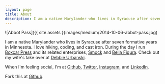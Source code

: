 ```yaml
---
layout: page
title: About
description: I am a native Marylander who lives in Syracuse after seven formative years in Minnesota. I love hiking, coding, and cast iron.
---
```

![Abbot Pass]({{ site.assets }}images/medium/2014-10-06-abbot-pass.jpg)

I am a native Marylander who lives in Syracuse after seven formative years in Minnesota. I love hiking, coding, and cast iron. During the day I run [Boxcar Press](https://www.boxcarpress.com/) and its related enterprises, [Smock](https://smockpaper.com) and [Bella Figura](https://www.bellafigura.com/). Check out my wife's take over at [Debbie Urbanski](http://debbieurbanski.com).

When I'm feeling social, I'm at
[Github](https://github.com/haroldkyle),
[Twitter](https://twitter.com/harold_kyle),
[Instagram](http://instagram.com/haroldkyle), and
[LinkedIn](http://www.linkedin.com/in/letterpress).

Fork this at [Github](https://github.com/haroldkyle/haroldkyle.com).
